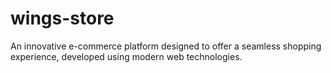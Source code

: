 # wings-store
An innovative e-commerce platform designed to offer a seamless shopping experience, developed using modern web technologies.
